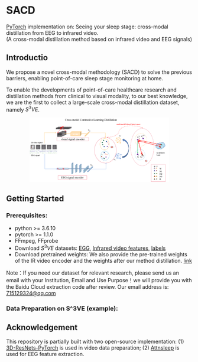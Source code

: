 # SACD
[PyTorch](https://pytorch.org/)  implementation on: Seeing your sleep stage: cross-modal distillation from EEG to infrared video.                                                                                    
      (A cross-modal distillation method based on infrared video and EEG signals)


## Introductio
We propose a novel cross-modal methodology (SACD) to solve the previous barriers, enabling point-of-care sleep stage monitoring at home.

To enable the developments of point-of-care healthcare research and distillation methods from clinical to visual modality, to our best knowledge, we are the first to collect a large-scale cross-modal distillation dataset, namely $S^3VE$.
<p align="center">
<img src="https://github.com/SPIresearch/SACD/blob/main/SACD/OVERVIEW.png" width="75%">
</p>

## Getting Started
### Prerequisites:
- python >= 3.6.10 
- pytorch >= 1.1.0
- FFmpeg, FFprobe
- Download $S^3VE$ datasets:
[EGG](https://pan.baidu.com/s/1mhRdYQEzTqR9rLwW4OZv6Q),
[Infrared video features]( https://pan.baidu.com/s/1yuUIXqNoZqXPAB_8uIO0ag),
[labels](https://pan.baidu.com/s/1GvBR3dLqj6KRmpG1YpVyDQ)
- Download pretrained weights:
We also provide the pre-trained weights of the IR video encoder and the weights after our method distillation. [link](https://pan.baidu.com/s/1ryaxMGupD-wu2I_bT7iQNg )


Note：If you need our dataset for relevant research, please send us an email with your Institution, Email and Use Purpose！we will provide you with the Baidu Cloud extraction code after review. Our email address is: 715129324@qq.com

### Data Preparation on S^3VE (example):

## Acknowledgement
This repository is partially built with two open-source implementation: (1) [3D-ResNets-PyTorch](https://github.com/kenshohara/3D-ResNets-PyTorch) is used in video data preparation; (2) [Attnsleep](https://github.com/emadeldeen24/AttnSleep) is used for EEG feature extraction.

